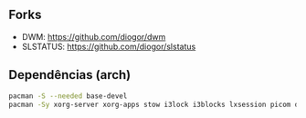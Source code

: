 ## Forks
 - DWM: https://github.com/diogor/dwm
 - SLSTATUS: https://github.com/diogor/slstatus

## Dependências (arch)
```bash
pacman -S --needed base-devel
pacman -Sy xorg-server xorg-apps stow i3lock i3blocks lxsession picom dunst volumeicon nitrogen thunar rofi blueman nerd-fonts ttf-font-awesome acpi pacman-contrib network-manager-applet ttf-hack
```
